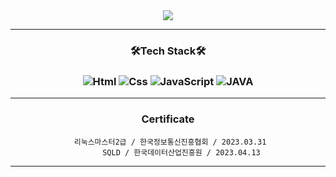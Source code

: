 
<div align="center">
<img src="https://capsule-render.vercel.app/api?type=soft&color=auto&height=200&section=header&text=LEE%20CHANGSOON&fontSize=90" />

---
 ### 🛠Tech Stack🛠  
   ### 
 ### <img alt="Html" src ="https://img.shields.io/badge/HTML5-E34F26.svg?&style=for-the-badge&logo=HTML5&logoColor=white"/> <img alt="Css" src ="https://img.shields.io/badge/CSS3-1572B6.svg?&style=for-the-badge&logo=CSS3&logoColor=white"/> <img alt="JavaScript" src ="https://img.shields.io/badge/JavaScriipt-F7DF1E.svg?&style=for-the-badge&logo=JavaScript&logoColor=black"/> <img alt="JAVA" src="https://img.shields.io/badge/Java-007396?style=for-the-badge&logo=Java&logoColor=white"/>


<!-- https://github.com/kyechan99/capsule-render  <-- readme.md 꾸밀때 참조
https://shields.io/ <----- readme.md 꾸밀때 참조
https://simpleicons.org/ <----readme.md 꾸밀때 참조
 -->
 ---
### Certificate
 
     리눅스마스터2급 / 한국정보통신진흥협회 / 2023.03.31
          SQLD / 한국데이터산업진흥원 / 2023.04.13
---
 
 <!-- ### 제목 3 (h3)
#### 제목 4 (h4)
##### 제목 5 (h5)
###### 제목 6 (h6) -->

<!-- 이탤릭체는 *별표(asterisks)* 혹은 _언더바(underscore)_.........................................
두꺼운 글씨는 **별 두개** 혹은 __언더바 두개__ 로 표기.
취소선은 ~~물결 두개~~ 를 사용.
<u>밑줄</u>긋기.

1. 순서가 필요한 목록
1. 순서가 필요한 목록
    - 순서가 필요하지 않은 목록(서브)
    - 순서가 필요하지 않은 목록(서브)

- 순서가 필요하지 않은 목록
    - 순서가 필요하지 않은 목록(서브)
    - 순서가 필요하지 않은 목록(서브)

1. 순서가 필요한 목록
    1. 순서가 필요한 목록(서브)
    1. 순서가 필요한 목록(서브)
    1. 순서가 필요한 목록(서브)

[NAVER](https://www.naver.com)
[GOOGLE](https://www.google.com "링크 설명(title) 작성")

[GitHub][1]

문서 안에서 [참조 링크] 를 그대로 사용하는 것도 가능합니다.

[1]:https://github.com/changsoon123
[참조 링크]:https://wwww.naver.com

![대체 텍스트를 작성합니다!](https://cdn.dominos.co.kr/admin/upload/goods/20200311_x8StB1t3.jpg "그림 설명입니다")

```javascript
const $icon = document.querySelector('.icon');
```

```css
.wrapper {
    background-color: lightgray;
    height: 100vh;
    padding-top: 50px;
    font-size: 25px;
}
```

```html
<input type="text" placeholder="할 일을 입력하세요.">
```

---

***

___

|번호|이름|나이|
|---|---|---|
|1|홍길동|30세|
|2|김철수|25세|

인용문 (blockQuote)

> 남의 말이나 다른 글에서 직접 또는 간접적으로 따온 문장.
> _인용문 하나 더!_
---
> 인용문
>> 중첩된 인용문
>>> 중첩의 중첩된 인용문
>>> 중첩의 중첩된 인용문
>>> 중첩의 중첩된 인용문

<img src="https://cdn.dominos.co.kr/admin/upload/goods/20200311_x8StB1t3.jpg" arc='pic'>

<!--
**changsoon123/changsoon123** is a ✨ _special_ ✨ repository because its `README.md` (this file) appears on your GitHub profile.

Here are some ideas to get you started:

- 🔭 I’m currently working on ...
- 🌱 I’m currently learning ...
- 👯 I’m looking to collaborate on ...
- 🤔 I’m looking for help with ...
- 💬 Ask me about ...
- 📫 How to reach me: ...
- 😄 Pronouns: ...
- ⚡ Fun fact: ...
--> 
 
 </div>
